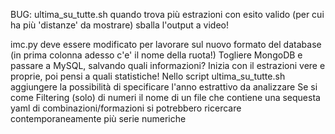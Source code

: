BUG: ultima_su_tutte.sh quando trova più estrazioni con esito valido (per cui ha più 'distanze' da mostrare) sballa l'output a video!

imc.py deve essere modificato per lavorare sul nuovo formato del database (in prima colonna adesso c'e' il nome della ruota!)
Togliere MongoDB e passare a MySQL, salvando quali informazioni? Inizia con il estrazioni vere e proprie, poi pensi a quali statistiche!
Nello script ultima_su_tutte.sh aggiungere la possibilità di specificare l'anno estrattivo da analizzare
Se si come Filtering (solo) di numeri il nome di un file che contiene una sequesta yaml di combinazioni/formazioni si potrebbero ricercare contemporaneamente più serie numeriche